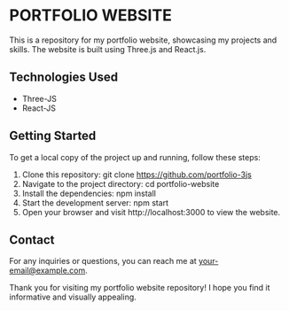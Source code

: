 # PORTFOLIO WEBSITE

This is a repository for my portfolio website, showcasing my projects and skills. The website is built using Three.js and React.js.

## Technologies Used

- Three-JS
- React-JS

## Getting Started

To get a local copy of the project up and running, follow these steps:

   1.  Clone this repository: git clone https://github.com/portfolio-3js
   2.  Navigate to the project directory: cd portfolio-website
   3.  Install the dependencies: npm install
   4.  Start the development server: npm start
   5.  Open your browser and visit http://localhost:3000 to view the website.

## Contact

For any inquiries or questions, you can reach me at your-email@example.com.

Thank you for visiting my portfolio website repository! I hope you find it informative and visually appealing.
